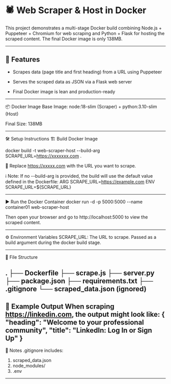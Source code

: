 # 🕷️ Web Scraper & Host in Docker

This project demonstrates a multi-stage Docker build combining Node.js + Puppeteer + Chromium for web scraping and Python + Flask for hosting the scraped content. The final Docker image is only 138MB.

---
## 🚀 Features
- Scrapes data (page title and first heading) from a URL using Puppeteer

- Serves the scraped data as JSON via a Flask web server

- Final Docker image is lean and production-ready

---

📦 Docker Image
Base Image: node:18-slim (Scraper) + python:3.10-slim (Host)

Final Size: 138MB

---
🛠️ Setup Instructions
🏗️ Build Docker Image

docker build -t web-scraper-host --build-arg SCRAPE_URL=https://xxxxxxx.com .

📌 Replace https://xxxxx.com with the URL you want to scrape.

ℹ️ Note: If no --build-arg is provided, the build will use the default value defined in the Dockerfile:
ARG SCRAPE_URL=https://example.com
ENV SCRAPE_URL=${SCRAPE_URL}

---

▶️ Run the Docker Container
docker run -d -p 5000:5000 --name container01 web-scraper-host

Then open your browser and go to http://localhost:5000 to view the scraped content.

---

⚙️ Environment Variables
SCRAPE_URL: The URL to scrape. Passed as a build argument during the docker build stage.

---

📁 File Structure

.
├── Dockerfile
├── scrape.js
├── server.py
├── package.json
├── requirements.txt
├── .gitignore
└── scraped_data.json (ignored)
---
📃 Example Output
When scraping https://linkedin.com, the output might look like:
{
  "heading": "Welcome to your professional community",
  "title": "LinkedIn: Log In or Sign Up"
}
---
🛑 Notes
.gitignore includes:
 1. scraped_data.json
 2. node_modules/
 3. .env
---






